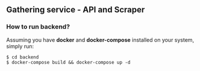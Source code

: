 ## Gathering service - API and Scraper

### How to run backend?

Assuming you have **docker** and **docker-compose** installed on your system, simply run:
```{bash}
$ cd backend
$ docker-compose build && docker-compose up -d
```
